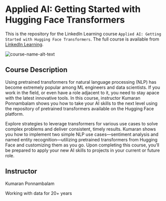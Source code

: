 # Applied AI: Getting Started with Hugging Face Transformers
This is the repository for the LinkedIn Learning course `Applied AI: Getting Started with Hugging Face Transformers`. The full course is available from [LinkedIn Learning][lil-course-url].

![course-name-alt-text][lil-thumbnail-url] 

## Course Description

<p>Using pretrained transformers for natural language processing (NLP) has become extremely popular among ML engineers and data scientists. If you work in the field, or even have a role adjacent to it, you need to stay apace with the latest innovative tools. In this course, instructor Kumaran Ponnambalam shows you how to take your AI skills to the next level using the repository of pretrained transformers available on the Hugging Face platform.</p><p>Explore strategies to leverage transformers for various use cases to solve complex problems and deliver consistent, timely results. Kumaran shows you how to implement two simple NLP use cases—sentiment analysis and named entity recognition—utilizing pretrained transformers from Hugging Face and customizing them as you go. Upon completing this course, you’ll be prepared to apply your new AI skills to projects in your current or future role.</p>

## Instructor

Kumaran Ponnambalam

Working with data for 20+ years


[0]: # (Replace these placeholder URLs with actual course URLs)

[lil-course-url]: https://www.linkedin.com/learning/instructors/kumaran-ponnambalam?u=104
[lil-thumbnail-url]: https://media.licdn.com/dms/image/v2/D4E0DAQGuyHPEU1wT9g/learning-public-crop_675_1200/B4EZiqkF5kGcAg-/0/1755208245140?e=2147483647&v=beta&t=7HLsuj9yDvBvKD8UGy4SBGTRIjwNQY9G2UOi3QJ_ESg


